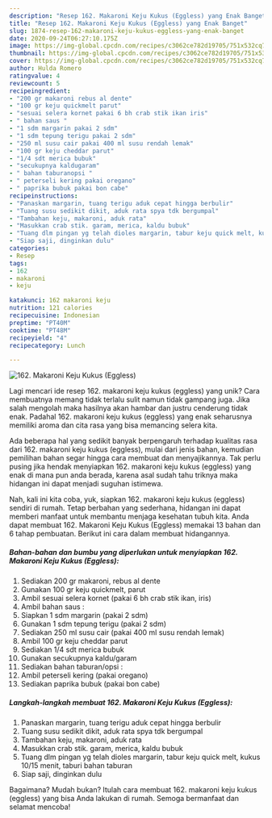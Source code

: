 ```yaml
---
description: "Resep 162. Makaroni Keju Kukus (Eggless) yang Enak Banget"
title: "Resep 162. Makaroni Keju Kukus (Eggless) yang Enak Banget"
slug: 1874-resep-162-makaroni-keju-kukus-eggless-yang-enak-banget
date: 2020-09-24T06:27:10.175Z
image: https://img-global.cpcdn.com/recipes/c3062ce782d19705/751x532cq70/162-makaroni-keju-kukus-eggless-foto-resep-utama.jpg
thumbnail: https://img-global.cpcdn.com/recipes/c3062ce782d19705/751x532cq70/162-makaroni-keju-kukus-eggless-foto-resep-utama.jpg
cover: https://img-global.cpcdn.com/recipes/c3062ce782d19705/751x532cq70/162-makaroni-keju-kukus-eggless-foto-resep-utama.jpg
author: Hulda Romero
ratingvalue: 4
reviewcount: 5
recipeingredient:
- "200 gr makaroni rebus al dente"
- "100 gr keju quickmelt parut"
- "sesuai selera kornet pakai 6 bh crab stik ikan iris"
- " bahan saus "
- "1 sdm margarin pakai 2 sdm"
- "1 sdm tepung terigu pakai 2 sdm"
- "250 ml susu cair pakai 400 ml susu rendah lemak"
- "100 gr keju cheddar parut"
- "1/4 sdt merica bubuk"
- "secukupnya kaldugaram"
- " bahan taburanopsi "
- " peterseli kering pakai oregano"
- " paprika bubuk pakai bon cabe"
recipeinstructions:
- "Panaskan margarin, tuang terigu aduk cepat hingga berbulir"
- "Tuang susu sedikit dikit, aduk rata spya tdk bergumpal"
- "Tambahan keju, makaroni, aduk rata"
- "Masukkan crab stik. garam, merica, kaldu bubuk"
- "Tuang dlm pingan yg telah dioles margarin, tabur keju quick melt, kukus 10/15 menit, taburi bahan taburan"
- "Siap saji, dinginkan dulu"
categories:
- Resep
tags:
- 162
- makaroni
- keju

katakunci: 162 makaroni keju 
nutrition: 121 calories
recipecuisine: Indonesian
preptime: "PT40M"
cooktime: "PT48M"
recipeyield: "4"
recipecategory: Lunch

---
```



![162. Makaroni Keju Kukus (Eggless)](https://img-global.cpcdn.com/recipes/c3062ce782d19705/751x532cq70/162-makaroni-keju-kukus-eggless-foto-resep-utama.jpg)

Lagi mencari ide resep 162. makaroni keju kukus (eggless) yang unik? Cara membuatnya memang tidak terlalu sulit namun tidak gampang juga. Jika salah mengolah maka hasilnya akan hambar dan justru cenderung tidak enak. Padahal 162. makaroni keju kukus (eggless) yang enak seharusnya memiliki aroma dan cita rasa yang bisa memancing selera kita.



Ada beberapa hal yang sedikit banyak berpengaruh terhadap kualitas rasa dari 162. makaroni keju kukus (eggless), mulai dari jenis bahan, kemudian pemilihan bahan segar hingga cara membuat dan menyajikannya. Tak perlu pusing jika hendak menyiapkan 162. makaroni keju kukus (eggless) yang enak di mana pun anda berada, karena asal sudah tahu triknya maka hidangan ini dapat menjadi suguhan istimewa.


Nah, kali ini kita coba, yuk, siapkan 162. makaroni keju kukus (eggless) sendiri di rumah. Tetap berbahan yang sederhana, hidangan ini dapat memberi manfaat untuk membantu menjaga kesehatan tubuh kita. Anda dapat membuat 162. Makaroni Keju Kukus (Eggless) memakai 13 bahan dan 6 tahap pembuatan. Berikut ini cara dalam membuat hidangannya.

<!--inarticleads1-->

##### Bahan-bahan dan bumbu yang diperlukan untuk menyiapkan 162. Makaroni Keju Kukus (Eggless):

1. Sediakan 200 gr makaroni, rebus al dente
1. Gunakan 100 gr keju quickmelt, parut
1. Ambil sesuai selera kornet (pakai 6 bh crab stik ikan, iris)
1. Ambil  bahan saus :
1. Siapkan 1 sdm margarin (pakai 2 sdm)
1. Gunakan 1 sdm tepung terigu (pakai 2 sdm)
1. Sediakan 250 ml susu cair (pakai 400 ml susu rendah lemak)
1. Ambil 100 gr keju cheddar parut
1. Sediakan 1/4 sdt merica bubuk
1. Gunakan secukupnya kaldu/garam
1. Sediakan  bahan taburan/opsi :
1. Ambil  peterseli kering (pakai oregano)
1. Sediakan  paprika bubuk (pakai bon cabe)




<!--inarticleads2-->

##### Langkah-langkah membuat 162. Makaroni Keju Kukus (Eggless):

1. Panaskan margarin, tuang terigu aduk cepat hingga berbulir
1. Tuang susu sedikit dikit, aduk rata spya tdk bergumpal
1. Tambahan keju, makaroni, aduk rata
1. Masukkan crab stik. garam, merica, kaldu bubuk
1. Tuang dlm pingan yg telah dioles margarin, tabur keju quick melt, kukus 10/15 menit, taburi bahan taburan
1. Siap saji, dinginkan dulu




Bagaimana? Mudah bukan? Itulah cara membuat 162. makaroni keju kukus (eggless) yang bisa Anda lakukan di rumah. Semoga bermanfaat dan selamat mencoba!
